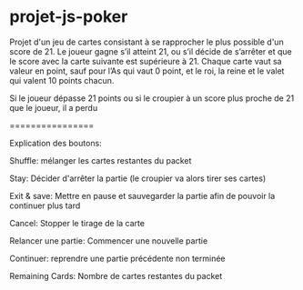 # projet-js-poker
Projet d'un jeu de cartes consistant à se rapprocher le plus possible d'un score de 21.
Le joueur gagne s’il atteint 21, ou s’il décide de s’arrêter et que le score avec la carte suivante est supérieure à 21. Chaque carte vaut sa valeur en point, sauf pour l’As qui vaut 0 point, et le roi, la reine et le valet qui valent 10 points chacun.

Si le joueur dépasse 21 points ou si le croupier à un score plus proche de 21 que le joueur, il a perdu


================

Explication des boutons:

Shuffle: mélanger les cartes restantes du packet

Stay: Décider d'arrêter la partie (le croupier va alors tirer ses cartes)

Exit & save: Mettre en pause et sauvegarder la partie afin de pouvoir la continuer plus tard

Cancel: Stopper le tirage de la carte

Relancer une partie: Commencer une nouvelle partie

Continuer: reprendre une partie précédente non terminée

Remaining Cards: Nombre de cartes restantes du packet
